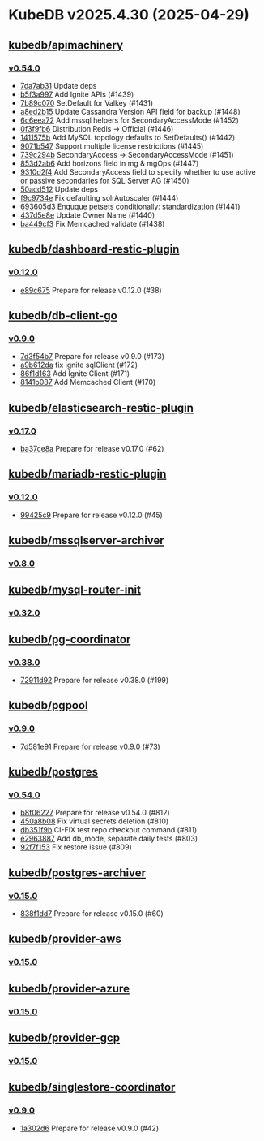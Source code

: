 # KubeDB v2025.4.30 (2025-04-29)


## [kubedb/apimachinery](https://github.com/kubedb/apimachinery)

### [v0.54.0](https://github.com/kubedb/apimachinery/releases/tag/v0.54.0)

- [7da7ab31](https://github.com/kubedb/apimachinery/commit/7da7ab313) Update deps
- [b5f3a997](https://github.com/kubedb/apimachinery/commit/b5f3a997d) Add Ignite APIs (#1439)
- [7b89c070](https://github.com/kubedb/apimachinery/commit/7b89c0706) SetDefault for Valkey (#1431)
- [a8ed2b15](https://github.com/kubedb/apimachinery/commit/a8ed2b157) Update Cassandra Version API field for backup (#1448)
- [6c6eea72](https://github.com/kubedb/apimachinery/commit/6c6eea72a) Add mssql helpers for SecondaryAccessMode (#1452)
- [0f3f9fb6](https://github.com/kubedb/apimachinery/commit/0f3f9fb61) Distribution Redis -> Official (#1446)
- [1411575b](https://github.com/kubedb/apimachinery/commit/1411575b8) Add MySQL topology defaults to SetDefaults() (#1442)
- [9071b547](https://github.com/kubedb/apimachinery/commit/9071b547d) Support multiple license restrictions (#1445)
- [739c294b](https://github.com/kubedb/apimachinery/commit/739c294bc) SecondaryAccess -> SecondaryAccessMode (#1451)
- [853d2ab6](https://github.com/kubedb/apimachinery/commit/853d2ab63) Add horizons field in mg & mgOps (#1447)
- [9310d2f4](https://github.com/kubedb/apimachinery/commit/9310d2f43) Add SecondaryAccess field to specify whether to use active or passive secondaries for SQL Server AG (#1450)
- [50acd512](https://github.com/kubedb/apimachinery/commit/50acd5129) Update deps
- [f9c9734e](https://github.com/kubedb/apimachinery/commit/f9c9734e0) Fix defaulting solrAutoscaler (#1444)
- [693605d3](https://github.com/kubedb/apimachinery/commit/693605d3c) Enquque petsets conditionally: standardization (#1441)
- [437d5e8e](https://github.com/kubedb/apimachinery/commit/437d5e8e4) Update Owner Name (#1440)
- [ba449cf3](https://github.com/kubedb/apimachinery/commit/ba449cf3b) Fix Memcached validate (#1438)



## [kubedb/dashboard-restic-plugin](https://github.com/kubedb/dashboard-restic-plugin)

### [v0.12.0](https://github.com/kubedb/dashboard-restic-plugin/releases/tag/v0.12.0)

- [e89c675](https://github.com/kubedb/dashboard-restic-plugin/commit/e89c675) Prepare for release v0.12.0 (#38)



## [kubedb/db-client-go](https://github.com/kubedb/db-client-go)

### [v0.9.0](https://github.com/kubedb/db-client-go/releases/tag/v0.9.0)

- [7d3f54b7](https://github.com/kubedb/db-client-go/commit/7d3f54b7) Prepare for release v0.9.0 (#173)
- [a9b612da](https://github.com/kubedb/db-client-go/commit/a9b612da) fix ignite sqlClient (#172)
- [86f1d163](https://github.com/kubedb/db-client-go/commit/86f1d163) Add Ignite Client (#171)
- [8141b087](https://github.com/kubedb/db-client-go/commit/8141b087) Add Memcached Client (#170)



## [kubedb/elasticsearch-restic-plugin](https://github.com/kubedb/elasticsearch-restic-plugin)

### [v0.17.0](https://github.com/kubedb/elasticsearch-restic-plugin/releases/tag/v0.17.0)

- [ba37ce8a](https://github.com/kubedb/elasticsearch-restic-plugin/commit/ba37ce8a) Prepare for release v0.17.0 (#62)



## [kubedb/mariadb-restic-plugin](https://github.com/kubedb/mariadb-restic-plugin)

### [v0.12.0](https://github.com/kubedb/mariadb-restic-plugin/releases/tag/v0.12.0)

- [99425c9](https://github.com/kubedb/mariadb-restic-plugin/commit/99425c9) Prepare for release v0.12.0 (#45)



## [kubedb/mssqlserver-archiver](https://github.com/kubedb/mssqlserver-archiver)

### [v0.8.0](https://github.com/kubedb/mssqlserver-archiver/releases/tag/v0.8.0)




## [kubedb/mysql-router-init](https://github.com/kubedb/mysql-router-init)

### [v0.32.0](https://github.com/kubedb/mysql-router-init/releases/tag/v0.32.0)




## [kubedb/pg-coordinator](https://github.com/kubedb/pg-coordinator)

### [v0.38.0](https://github.com/kubedb/pg-coordinator/releases/tag/v0.38.0)

- [72911d92](https://github.com/kubedb/pg-coordinator/commit/72911d92) Prepare for release v0.38.0 (#199)



## [kubedb/pgpool](https://github.com/kubedb/pgpool)

### [v0.9.0](https://github.com/kubedb/pgpool/releases/tag/v0.9.0)

- [7d581e91](https://github.com/kubedb/pgpool/commit/7d581e91) Prepare for release v0.9.0 (#73)



## [kubedb/postgres](https://github.com/kubedb/postgres)

### [v0.54.0](https://github.com/kubedb/postgres/releases/tag/v0.54.0)

- [b8f06227](https://github.com/kubedb/postgres/commit/b8f062272) Prepare for release v0.54.0 (#812)
- [450a8b08](https://github.com/kubedb/postgres/commit/450a8b085) Fix virtual secrets deletion (#810)
- [db351f9b](https://github.com/kubedb/postgres/commit/db351f9b5) CI-FIX test repo checkout command (#811)
- [e2963887](https://github.com/kubedb/postgres/commit/e2963887d) Add db_mode, separate daily tests (#803)
- [92f7f153](https://github.com/kubedb/postgres/commit/92f7f1534) Fix restore issue (#809)



## [kubedb/postgres-archiver](https://github.com/kubedb/postgres-archiver)

### [v0.15.0](https://github.com/kubedb/postgres-archiver/releases/tag/v0.15.0)

- [838f1dd7](https://github.com/kubedb/postgres-archiver/commit/838f1dd7) Prepare for release v0.15.0 (#60)



## [kubedb/provider-aws](https://github.com/kubedb/provider-aws)

### [v0.15.0](https://github.com/kubedb/provider-aws/releases/tag/v0.15.0)




## [kubedb/provider-azure](https://github.com/kubedb/provider-azure)

### [v0.15.0](https://github.com/kubedb/provider-azure/releases/tag/v0.15.0)




## [kubedb/provider-gcp](https://github.com/kubedb/provider-gcp)

### [v0.15.0](https://github.com/kubedb/provider-gcp/releases/tag/v0.15.0)




## [kubedb/singlestore-coordinator](https://github.com/kubedb/singlestore-coordinator)

### [v0.9.0](https://github.com/kubedb/singlestore-coordinator/releases/tag/v0.9.0)

- [1a302d6](https://github.com/kubedb/singlestore-coordinator/commit/1a302d6) Prepare for release v0.9.0 (#42)



